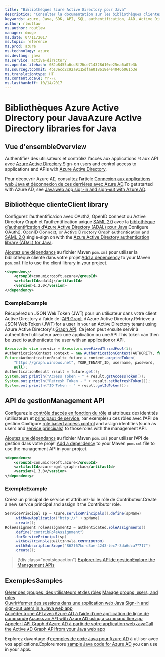 ```yaml
---
title: "Bibliothèques Azure Active Directory pour Java"
description: "Consulter la documentation sur les bibliothèques clientes et de gestion Java pour les bases de données pour Azure Active Directory"
keywords: Azure, Java, SDK, API, SQL, authentification, AAD, Active Directory, Graph, OAuth 2.0
author: rloutlaw
ms.author: routlaw
manager: douge
ms.date: 07/11/2017
ms.topic: reference
ms.prod: azure
ms.technology: azure
ms.devlang: java
ms.service: active-directory
ms.openlocfilehash: 081b8455a6cd8f26ce714328d10ce25ea6a07e3b
ms.sourcegitcommit: 4b63ecd2c92a9115dfae018618e4e4046b061b3e
ms.translationtype: HT
ms.contentlocale: fr-FR
ms.lasthandoff: 10/14/2017
---
```

# <a name="azure-active-directory-libraries-for-java"></a><span data-ttu-id="7c962-104">Bibliothèques Azure Active Directory pour Java</span><span class="sxs-lookup"><span data-stu-id="7c962-104">Azure Active Directory libraries for Java</span></span>

## <a name="overview"></a><span data-ttu-id="7c962-105">Vue d'ensemble</span><span class="sxs-lookup"><span data-stu-id="7c962-105">Overview</span></span>

<span data-ttu-id="7c962-106">Authentifiez des utilisateurs et contrôlez l’accès aux applications et aux API avec [Azure Active Directory](/azure/active-directory/active-directory-whatis).</span><span class="sxs-lookup"><span data-stu-id="7c962-106">Sign-on users and control access to applications and APIs with [Azure Active Directory](/azure/active-directory/active-directory-whatis).</span></span>

<span data-ttu-id="7c962-107">Pour découvrir Azure AD, consultez l’article [Connexion aux applications web Java et déconnexion de ces dernières avec Azure AD](/azure/active-directory/develop/active-directory-devquickstarts-webapp-java).</span><span class="sxs-lookup"><span data-stu-id="7c962-107">To get started with Azure AD, see [Java web app sign-in and sign-out with Azure AD](/azure/active-directory/develop/active-directory-devquickstarts-webapp-java).</span></span>

## <a name="client-library"></a><span data-ttu-id="7c962-108">Bibliothèque cliente</span><span class="sxs-lookup"><span data-stu-id="7c962-108">Client library</span></span>

<span data-ttu-id="7c962-109">Configurez l’authentification avec OAuth2, OpenID Connect ou Active Directory Graph et l’authentification unique [SAML 2.0](https://docs.microsoft.com/azure/active-directory/develop/active-directory-saml-protocol-reference) avec la [bibliothèque d’authentification d’Azure Active Directory (ADAL) pour Java](https://github.com/AzureAD/azure-activedirectory-library-for-java).</span><span class="sxs-lookup"><span data-stu-id="7c962-109">Configure OAuth2, OpenID Connect, or Active Directory Graph authentication and [SAML 2.0](https://docs.microsoft.com/azure/active-directory/develop/active-directory-saml-protocol-reference) single-sign on with the [Azure Active Directory authentication library (ADAL) for Java](https://github.com/AzureAD/azure-activedirectory-library-for-java).</span></span>

<span data-ttu-id="7c962-110">[Ajoutez une dépendance](https://maven.apache.org/guides/getting-started/index.html#How_do_I_use_external_dependencies) au fichier Maven `pom.xml` pour utiliser la bibliothèque cliente dans votre projet.</span><span class="sxs-lookup"><span data-stu-id="7c962-110">[Add a dependency](https://maven.apache.org/guides/getting-started/index.html#How_do_I_use_external_dependencies) to your Maven `pom.xml` file to use the client library in your project.</span></span>

```XML
<dependency>
    <groupId>com.microsoft.azure</groupId>
    <artifactId>adal4j</artifactId>
    <version>1.2.0</version>
</dependency>
```   

### <a name="example"></a><span data-ttu-id="7c962-111">Exemple</span><span class="sxs-lookup"><span data-stu-id="7c962-111">Example</span></span>

<span data-ttu-id="7c962-112">Récupérez un JSON Web Token (JWT) pour un utilisateur dans votre client Active Directory à l’aide de l’[API Graph](https://docs.microsoft.com/azure/active-directory/develop/active-directory-graph-api) d’Azure Active Directory.</span><span class="sxs-lookup"><span data-stu-id="7c962-112">Retrieve a JSON Web Token (JWT) for a user in your an Active Directory tenant using Azure Active Directory's [Graph API](https://docs.microsoft.com/azure/active-directory/develop/active-directory-graph-api).</span></span> <span data-ttu-id="7c962-113">Ce jeton peut ensuite servir à authentifier l’utilisateur avec une application ou une API.</span><span class="sxs-lookup"><span data-stu-id="7c962-113">This token can then be used to authenticate the user with an application or API.</span></span>

```java
ExecutorService service = Executors.newFixedThreadPool(1);
AuthenticationContext context = new AuthenticationContext(AUTHORITY, false, service);
Future<AuthenticationResult> future = context.acquireToken(
    "https://graph.windows.net", YOUR_TENANT_ID, username, password,
    null);
AuthenticationResult result = future.get();
System.out.println("Access Token - " + result.getAccessToken());
System.out.println("Refresh Token - " + result.getRefreshToken());
System.out.println("ID Token - " + result.getIdToken());
```

## <a name="management-api"></a><span data-ttu-id="7c962-114">API de gestion</span><span class="sxs-lookup"><span data-stu-id="7c962-114">Management API</span></span>

<span data-ttu-id="7c962-115">Configurez le [contrôle d’accès en fonction du rôle](/azure/active-directory/role-based-access-control-what-is) et attribuez des identités (utilisateurs et [principaux de service](https://docs.microsoft.com/azure/active-directory/develop/active-directory-application-objects), par exemple) à ces rôles avec l’API de gestion.</span><span class="sxs-lookup"><span data-stu-id="7c962-115">Configure [role based access control](/azure/active-directory/role-based-access-control-what-is) and assign identities (such as users and [service principals](https://docs.microsoft.com/azure/active-directory/develop/active-directory-application-objects)) to those roles with the management API.</span></span> 

<span data-ttu-id="7c962-116">[Ajoutez une dépendance](https://maven.apache.org/guides/getting-started/index.html#How_do_I_use_external_dependencies) au fichier Maven `pom.xml` pour utiliser l’API de gestion dans votre projet.</span><span class="sxs-lookup"><span data-stu-id="7c962-116">[Add a dependency](https://maven.apache.org/guides/getting-started/index.html#How_do_I_use_external_dependencies) to your Maven `pom.xml` file to use the management API in your project.</span></span>

```XML
<dependency>
    <groupId>com.microsoft.azure</groupId>
    <artifactId>azure-mgmt-graph-rbac</artifactId>
    <version>1.3.0</version>
</dependency>
```

### <a name="example"></a><span data-ttu-id="7c962-117">Exemple</span><span class="sxs-lookup"><span data-stu-id="7c962-117">Example</span></span> 

<span data-ttu-id="7c962-118">Créez un principal de service et attribuez-lui le rôle de Contributeur.</span><span class="sxs-lookup"><span data-stu-id="7c962-118">Create a new service principal and assign it the Contributor role.</span></span>

```java
ServicePrincipal sp = Azure.servicePrincipals().define(spName)
    .withNewApplication("http://" + spName)
    .create();
RoleAssignment roleAssignment2 = authenticated.roleAssignments()
    .define("contribRoleAssignment")
    .forServicePrincipal(sp)
    .withBuiltInRole(BuiltInRole.CONTRIBUTOR)
    .withSubscriptionScope("862f67bc-d3ae-4243-bec7-3da6dca77717")
    .create();
```

> [!div class="nextstepaction"]
> [<span data-ttu-id="7c962-119">Explorer les API de gestion</span><span class="sxs-lookup"><span data-stu-id="7c962-119">Explore the Management APIs</span></span>](/java/api/overview/azure/activedirectory/managementapi)


## <a name="samples"></a><span data-ttu-id="7c962-120">Exemples</span><span class="sxs-lookup"><span data-stu-id="7c962-120">Samples</span></span>

<span data-ttu-id="7c962-121">[Gérer des groupes, des utilisateurs et des rôles](https://github.com/Azure-Samples/aad-java-browse-graph-and-manage-roles)  </span><span class="sxs-lookup"><span data-stu-id="7c962-121">[Manage groups, users, and roles](https://github.com/Azure-Samples/aad-java-browse-graph-and-manage-roles)  </span></span>  
<span data-ttu-id="7c962-122">[Ouvrir/fermer des sessions dans une application web Java](https://github.com/Azure-Samples/active-directory-java-webapp-openidconnect)  </span><span class="sxs-lookup"><span data-stu-id="7c962-122">[Sign-in and sign-out users in a Java web app](https://github.com/Azure-Samples/active-directory-java-webapp-openidconnect)  </span></span>  
<span data-ttu-id="7c962-123">[Accéder à une API avec Azure AD à l’aide d’une application de ligne de commande](https://github.com/Azure-Samples/active-directory-java-native-headless) </span><span class="sxs-lookup"><span data-stu-id="7c962-123">[Access an API with Azure AD using a command line app](https://github.com/Azure-Samples/active-directory-java-native-headless) </span></span>  
[<span data-ttu-id="7c962-124">Appeler l’API Graph d’Azure AD à partir de votre application web Java</span><span class="sxs-lookup"><span data-stu-id="7c962-124">Call the Active AD Graph API from your Java web app</span></span>](https://github.com/Azure-Samples/active-directory-java-graphapi-web/)  

<span data-ttu-id="7c962-125">Explorez davantage d’[exemples de code Java pour Azure AD](https://azure.microsoft.com/en-us/resources/samples/?term=active+directory&platform=java) à utiliser avec vos applications.</span><span class="sxs-lookup"><span data-stu-id="7c962-125">Explore more [sample Java code for Azure AD](https://azure.microsoft.com/en-us/resources/samples/?term=active+directory&platform=java) you can use in your apps.</span></span>
